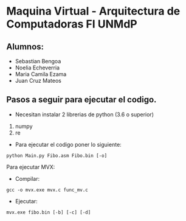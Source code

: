 # Maquina Virtual - Arquitectura de Computadoras FI UNMdP

## Alumnos:
* Sebastian Bengoa  
* Noelia Echeverria  
* Maria Camila Ezama  
* Juan Cruz Mateos  

## Pasos a seguir para ejecutar el codigo.
* Necesitan instalar 2 librerias de python (3.6 o superior)
1) numpy
2) re

* Para ejecutar el codigo poner lo siguiente:
```
python Main.py Fibo.asm Fibo.bin [-o]
```

Para ejecutar MVX:
* Compilar: 
```
gcc -o mvx.exe mvx.c func_mv.c
```
* Ejecutar: 
```
mvx.exe fibo.bin [-b] [-c] [-d]
```


